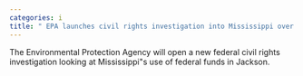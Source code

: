 ```yaml
---
categories: i
title: " EPA launches civil rights investigation into Mississippi over Jackson water crisis "
---
```

The Environmental Protection Agency will open a new federal civil rights investigation looking at Mississippi"s use of federal funds in Jackson.